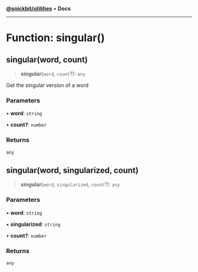 [**@snickbit/utilities**](../README.md) • **Docs**

***

# Function: singular()

## singular(word, count)

> **singular**(`word`, `count`?): `any`

Get the singular version of a word

### Parameters

• **word**: `string`

• **count?**: `number`

### Returns

`any`

## singular(word, singularized, count)

> **singular**(`word`, `singularized`, `count`?): `any`

### Parameters

• **word**: `string`

• **singularized**: `string`

• **count?**: `number`

### Returns

`any`
